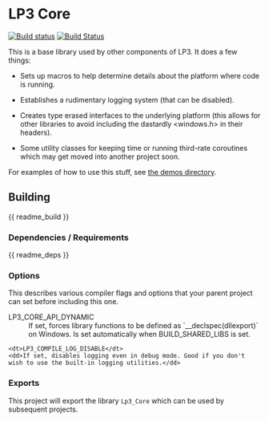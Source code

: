 # LP3 Core

[![Build status](https://ci.appveyor.com/api/projects/status/a3r2jq32f1x6frcv?svg=true)](https://ci.appveyor.com/project/TimSimpson/lp3-core)
[![Build Status](https://travis-ci.org/TimSimpson/Lp3-Core.svg?branch=master)](https://travis-ci.org/TimSimpson/Lp3-Core)

This is a base library used by other components of LP3. It does a few things:

* Sets up macros to help determine details about the platform where code is running.

* Establishes a rudimentary logging system (that can be disabled).

* Creates type erased interfaces to the underlying platform (this allows for other libraries to avoid including the dastardly <windows.h> in their headers).

* Some utility classes for keeping time or running third-rate coroutines which may get moved into another project soon.

For examples of how to use this stuff, see [the demos directory](demos).

## Building

{{ readme_build }}

### Dependencies / Requirements

{{ readme_deps }}

### Options

This describes various compiler flags and options that your parent project can set before including this one.

<dl>
    <dt>LP3_CORE_API_DYNAMIC</dt>
    <dd>If set, forces library functions to be defined as `__declspec(dllexport)` on Windows. Is set automatically when BUILD_SHARED_LIBS is set.</dd>


    <dt>LP3_COMPILE_LOG_DISABLE</dt>
    <dd>If set, disables logging even in debug mode. Good if you don't wish to use the built-in logging utilities.</dd>
</dl>

### Exports

This project will export the library `Lp3_Core` which can be used by subsequent projects.
